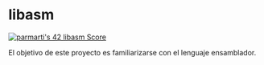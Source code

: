 # libasm
[![parmarti's 42 libasm Score](https://badge42.vercel.app/api/v2/cl1lvrz0z002109lhozldfih2/project/2001841)](https://github.com/JaeSeoKim/badge42)

El objetivo de este proyecto es familiarizarse con el lenguaje ensamblador.
